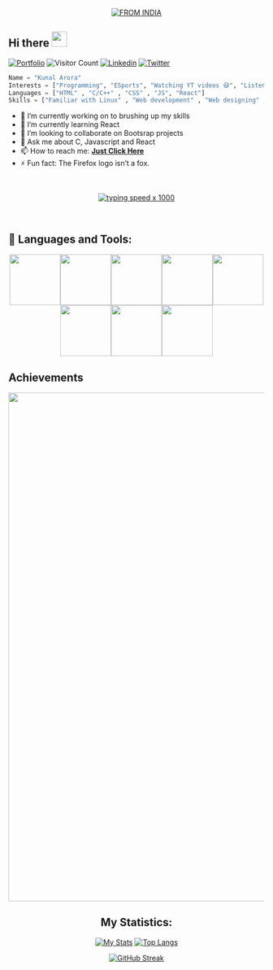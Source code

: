 <p align="center">
<a href="#"><img title="FROM INDIA" src="https://img.shields.io/badge/FROM-INDIA-green?colorA=%23FF9933&colorB=%23138808&style=for-the-badge"></a>
</p>

## Hi there <img src="https://raw.githubusercontent.com/MartinHeinz/MartinHeinz/master/wave.gif" width="30px">


[![Portfolio](https://img.shields.io/website?color=blue&label=Portfolio&style=flat&up_message=Online&url=https://www.facebook.com)](https://kunalthedev.github.io/portfolio/)
![Visitor Count](https://komarev.com/ghpvc/?username=kunalthedev&color=blue&logo=flat)
[![Linkedin](https://img.shields.io/badge/kunalthedev-black?style=flat&logo=Linkedin&logoColor=blue&link=https://linkedin.com/in/kunal-arora-2a10771a5/)](https://linkedin.com/in/kunal-arora-2a10771a5/)
[![Twitter](https://img.shields.io/badge/kunalthedev-black?style=flat&logo=Twitter&logoColor=blue&link=https:https:https://twitter.com/kunalthedev)](https://twitter.com/kunaaaaaalll)


```python
Name = "Kunal Arora"
Interests = ["Programming", "ESports", "Watching YT videos 😆", "Listening Music" , "Web Development"]
Languages = ["HTML" , "C/C++" , "CSS" , "JS", "React"]
Skills = ["Familiar with Linux" , "Web development" , "Web designing" , "MS office"]
```  

- 🔭 I’m currently working on to brushing up my skills
- 🌱 I’m currently learning React
- 👯 I’m looking to collaborate on Bootsrap projects
- 💬 Ask me about C, Javascript and React
- 📫 How to reach me: <a href="mailto:10kunalji@gmail.com"><b>Just Click Here</b></a>
- ⚡ Fun fact: The Firefox logo isn’t a fox. 

<br>
<div align=center>

[![typing speed x 1000](https://64.media.tumblr.com/bc91fffa1f7f71014fddf10d3d2decbd/tumblr_pkxty5psM71sguk2k_500.gifv)](https://github.com/anon)
</div>
<br>

## 🧰 Languages and Tools:
<p align="center">
<img src="https://media.giphy.com/media/XAxylRMCdpbEWUAvr8/giphy.gif" width="100" height="100"><img src="https://media.giphy.com/media/fsEaZldNC8A1PJ3mwp/giphy.gif" width="100" height="100"><img src="https://media.giphy.com/media/IdyAQJVN2kVPNUrojM/giphy.gif" width="100" height="100"><img src="https://media.giphy.com/media/eNAsjO55tPbgaor7ma/giphy.gif" width="100" height="100"><img src="https://media.giphy.com/media/ln7z2eWriiQAllfVcn/giphy.gif" width="100" height="100"><img src="https://media.giphy.com/media/kdFc8fubgS31b8DsVu/giphy.gif" width="100" height="100"><img src="https://media.giphy.com/media/wgFWLRiND4bkyYR4IN/giphy.gif" width="100" height="100"><img src="https://media.giphy.com/media/vISmwpBJUNYzukTnVx/giphy.gif" width="100" height="100"></p>

## Achievements

<a href="https://github.com/kunalthedev">
  <img width="1000" src="https://github-profile-trophy.vercel.app/?username=kunalthedev&row=1&column=7&margin-w=5&no-frame=true"/>
</a>
<br/>

<div align="center">

## My Statistics:

[![My Stats](https://github-readme-stats.vercel.app/api?username=kunalthedev&show_icons=true&title_color=fe6287&icon_color=fe6287&text_color=ffffff&bg_color=0a192f&count_private=true)](https://github.com/kunalthedev?tab=repositories)
[![Top Langs](https://github-readme-stats.vercel.app/api/top-langs/?username=kunalthedev&layout=compact&show_icons=true&title_color=fe6287&icon_color=fe6287&text_color=ffffff&bg_color=0a192f)](https://github.com/kunalthedev?tab=repositories)

</div>
<!-- - 🤔 I’m looking for help with  -->

<div align=center>


[![GitHub Streak](https://github-readme-streak-stats.herokuapp.com?user=kunalthedev&theme=prussian)](https://git.io/streak-stats)
</div>


